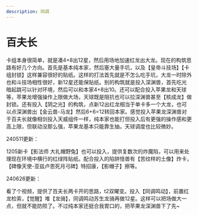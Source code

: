 ```yaml
---
description: 同调
---
```


# 百夫长

卡组本身很简单，就是凑4+8出12星，然后用场地加速红龙出大龙。现在的构筑思路有好几个方向。首先是基本纯本家，然后塞大量手坑，以及【皇帝斗技场】【卡组封锁】这样兼容很好的贴纸。这样的打法首先就是不怎么吃手坑，大龙一时除外也和斗技场相性很好，新12星还能保贴纸。别的构筑就是投入深渊兽，首先吃光暗起跳可以针对环境，然后可以和本家4+8出10。还可以配合投入苹果龙和天球等，苹果龙增强操作上限做大场，天球既是阻抗也可以拉深渊兽甚至【核成龙】做封锁。还有投入【阴之光】的构筑，点新12出红龙相当于单卡多一个大龙，也可以点深渊兽出【金云兽-马龙】然后6+6=12转回本家。感觉投入苹果龙深渊兽对于百夫长就像相剑投入天威组件一样，纯本家也能打但投入后有更强的操作感和更高上限，但联动没那么强，苹果龙基本只能靠生抽，天球调度也比较微妙。

240511更新：

1205新卡【影法师 大礼帽野兔】也可以投入，提供复数次的炸魔陷，可以用来处理现在环境中横行的红绿阵贴纸。配合投入的陷阱怪兽有【苦纹样的土像】炸卡，【碑像天使-亚兹卢恩死月弓碑】特招康，【影帽子】擦等。



240626更新：

看了个视频，提供了百夫长两卡开的思路，t2双曜变。投入【同调鸣动】，前置红龙检索，【觉醒】堆【龙骑】，同调鸣动苏生龙骑再做12星。这样可以把场做大一点，但就不能防陨了。不过纯本家还挺合我胃口的，把苹果龙深渊兽下了先\~
